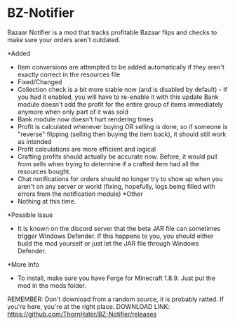 # BZ-Notifier
Bazaar Notifier is a mod that tracks profitable Bazaar flips and checks to make sure your orders aren't outdated.

*Added
 - Item conversions are attempted to be added automatically if they aren't exactly correct in the resources file
 - Fixed/Changed
 - Collection check is a bit more stable now (and is disabled by default) - If you had it enabled, you will have to re-enable it with this update
  Bank module doesn't add the profit for the entire group of items immediately anymore when only part of it was sold
 - Bank module now doesn't hurt rendering times
 - Profit is calculated whenever buying OR selling is done, so if someone is "reverse" flipping (selling then buying the item back), it should still work as intended
 - Profit calculations are more efficient and logical
 - Crafting profits should actually be accurate now. Before, it would pull from sells when trying to determine if a crafted item had all the resources bought.
 - Chat notifications for orders should no longer try to show up when you aren't on any server or world (fixing, hopefully, logs being filled with errors from the notification module)
*Other
 - Nothing at this time.

*Possible Issue
 - It is known on the discord server that the beta JAR file can sometimes trigger Windows Defender. If this happens to you, you should either build the mod yourself or just let the JAR file through Windows Defender.

*More Info
- To install, make sure you have Forge for Minecraft 1.8.9. Just put the mod in the mods folder.

REMEMBER: Don't download from a random source, it is probably ratted. If you're here, you're at the right place.
DOWNLOAD LINK: https://github.com/ThornHater/BZ-Notifier/releases

